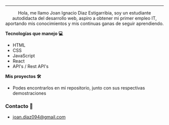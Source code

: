 ***
<p align="center">
Hola, me llamo Joan Ignacio Diaz Estigarribia, soy un estudiante autodidacta del desarrollo web, aspiro a obtener mi primer empleo IT, aportando mis conocimientos y mis continuas ganas de seguir aprendiendo.
</p>



<strong>Tecnologías que manejo 💻</strong>

- HTML
- CSS
- JavaScript
- React
- API's / Rest API's

<strong>Mis proyectos 🛠</strong>

- Podes encontrarlos en mi repositorio, junto con sus respectivas demostraciones

### Contacto 📧

- joan.diaz094@gmail.com
